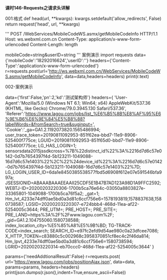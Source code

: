 **课时146-Requests之请求头详解**

001:格式
	def head(url, **kwargs):
	    kwargs.setdefault('allow_redirects', False)
    	return request('head', url, **kwargs)

'''
POST /WebServices/MobileCodeWS.asmx/getMobileCodeInfo HTTP/1.1
Host: ws.webxml.com.cn
Content-Type: application/x-www-form-urlencoded
Content-Length: length

mobileCode=string&userID=string
'''
案例演示
import requests
data={'mobileCode':'18292016624','userID':''}
headers={'Content-Type':'application/x-www-form-urlencoded'}
r=requests.post(url='http://ws.webxml.com.cn/WebServices/MobileCodeWS.asmx/getMobileCodeInfo',
                data=data,headers=headers)
print(r.text)


002-案例演示

data={'first':False,'pn':2,'kd':'测试架构师'}
headers={
	'User-Agent':'Mozilla/5.0 (Windows NT 6.1; Win64; x64) AppleWebKit/537.36 (KHTML, like Gecko) Chrome/79.0.3945.130 Safari/537.36',
	'Referer':'https://www.lagou.com/jobs/list_%E6%B5%8B%E8%AF%95%E6%9E%B6%E6%9E%84%E5%B8%88?labelWords=&fromSearch=true&suginput=',
	'Cookie':'_ga=GA1.2.1192073820.1565486994; user_trace_token=20190811092953-851f62ea-bbd7-11e9-8906-525400f775ce; LGUID=20190811092953-851f65d0-bbd7-11e9-8906-525400f775ce; LG_HAS_LOGIN=1; sensorsdata2015jssdkcross=%7B%22distinct_id%22%3A%2216d7d6c57e0142-0d7b7654397f4d-5b123211-1049088-16d7d6c57e1403%22%2C%22%24device_id%22%3A%2216d7d6c57e0142-0d7b7654397f4d-5b123211-1049088-16d7d6c57e1403%22%7D; LG_LOGIN_USER_ID=6da1e8450385538577fbd5d6908f612e07e591546bfa997a; JSESSIONID=ABAAABAAAEEAAII25CDF5E1B47B7AD123A98D1A9FFC2592; WEBTJ-ID=20200203220306-1700b5ca76e64c-03050a8803827e-33365801-1049088-1700b5ca76f5a2; _gat=1; Hm_lvt_4233e74dff0ae5bd0a3d81c6ccf756e6=1578193819,1578837638,1580738587; LGSID=20200203220307-e724bbb4-468d-11ea-af22-5254005c3644; PRE_UTM=; PRE_HOST=; PRE_SITE=; PRE_LAND=https%3A%2F%2Fwww.lagou.com%2F; _gid=GA1.2.104755060.1580738588; index_location_city=%E5%85%A8%E5%9B%BD; TG-TRACK-CODE=index_search; SEARCH_ID=e97fc2efd9d54ae980c0a23dfcee7086; X_HTTP_TOKEN=c83880c5c002968c3958370851cf8ec4c2f46da814; Hm_lpvt_4233e74dff0ae5bd0a3d81c6ccf756e6=1580738594; LGRID=20200203220314-eb70ccc0-468d-11ea-af22-5254005c3644'
}

params={'needAddtionalResult':False}
r=requests.post(
	url='https://www.lagou.com/jobs/positionAjax.json',
	data=data,
	params=params,
	headers=headers)
print(json.dumps(r.json(),indent=True,ensure_ascii=False))